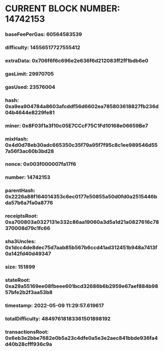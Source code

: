 # CURRENT BLOCK NUMBER: 14742153

### baseFeePerGas: 60564583539
### difficulty: 14556517727555412
### extraData: 0x706f6f6c696e2e636f6d212083ff2ff1bdb6e0
### gasLimit: 29970705
### gasUsed: 23576004
### hash: 0xa9ea904784a8603afcddf56d6602ea785803618827fb236d04b4644e8229fe81
### miner: 0x8F03f1a3f10c05E7CCcF75C1Fd10168e06659Be7
### mixHash: 0x4d0d78eb30adc665350c35f79a95f7f95c8c1ee989546d557a56f3ac60b3bd28
### nonce: 0x003f000007fa17f6
### number: 14742153
### parentHash: 0x2226a88f164014353c6ec0177e50855a50d0fd0a2515446bda57b6a7fa0a8776
### receiptsRoot: 0xa700803a0327131e332c86aa19060a3d5a1d21a0827616c78370008d79c1fc66
### sha3Uncles: 0x1dcc4de8dec75d7aab85b567b6ccd41ad312451b948a7413f0a142fd40d49347
### size: 151899
### stateRoot: 0xa29a55169ee08fbeee601bcd32686b6b2959e67aef884b9857bfe2b2f3aa53b8
### timestamp: 2022-05-09 11:29:57.619617
### totalDifficulty: 48497618183361501898192
### transactionsRoot: 0x6eb3e2bbe7682e0b5a23c4dfe0a5e3e2aec841bbde936fa4d40b28cfff936c9a
